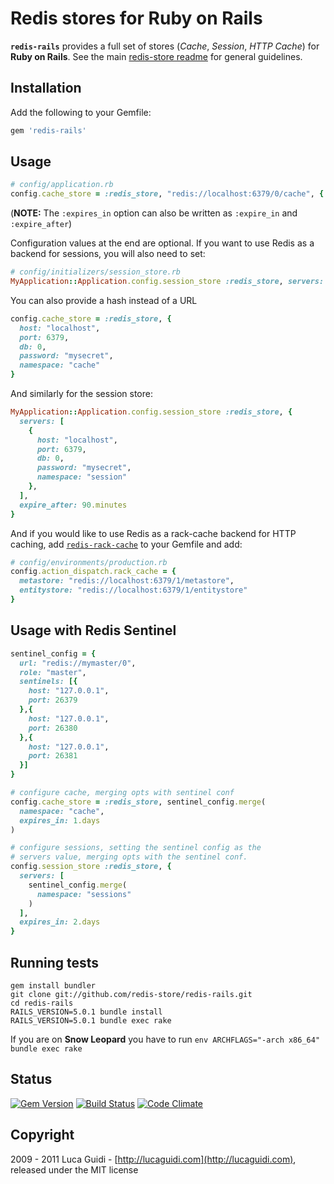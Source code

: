 # Redis stores for Ruby on Rails

__`redis-rails`__ provides a full set of stores (*Cache*, *Session*, *HTTP Cache*) for __Ruby on Rails__. See the main [redis-store readme](https://github.com/redis-store/redis-store) for general guidelines.

## Installation

Add the following to your Gemfile:

```ruby
gem 'redis-rails'
```

## Usage

```ruby
# config/application.rb
config.cache_store = :redis_store, "redis://localhost:6379/0/cache", { expires_in: 90.minutes }
```

(**NOTE:** The `:expires_in` option can also be written as `:expire_in` and `:expire_after`)

Configuration values at the end are optional. If you want to use Redis as a backend for sessions, you will also need to set:

```ruby
# config/initializers/session_store.rb
MyApplication::Application.config.session_store :redis_store, servers: ["redis://localhost:6379/0/session"]
```

You can also provide a hash instead of a URL

```ruby
config.cache_store = :redis_store, {
  host: "localhost",
  port: 6379,
  db: 0,
  password: "mysecret",
  namespace: "cache"
}
```

And similarly for the session store:

```ruby
MyApplication::Application.config.session_store :redis_store, {
  servers: [
    {
      host: "localhost",
      port: 6379,
      db: 0,
      password: "mysecret",
      namespace: "session"
    },
  ],
  expire_after: 90.minutes
}
```

And if you would like to use Redis as a rack-cache backend for HTTP caching, add [`redis-rack-cache`](https://github.com/redis-store/redis-rack-cache) to your Gemfile and add:

```ruby
# config/environments/production.rb
config.action_dispatch.rack_cache = {
  metastore: "redis://localhost:6379/1/metastore",
  entitystore: "redis://localhost:6379/1/entitystore"
}
```

## Usage with Redis Sentinel

```ruby
sentinel_config = {
  url: "redis://mymaster/0",
  role: "master",
  sentinels: [{
    host: "127.0.0.1",
    port: 26379
  },{
    host: "127.0.0.1",
    port: 26380
  },{
    host: "127.0.0.1",
    port: 26381
  }]
}

# configure cache, merging opts with sentinel conf
config.cache_store = :redis_store, sentinel_config.merge(
  namespace: "cache",
  expires_in: 1.days
)

# configure sessions, setting the sentinel config as the
# servers value, merging opts with the sentinel conf.
config.session_store :redis_store, {
  servers: [
    sentinel_config.merge(
      namespace: "sessions"
    )
  ],
  expires_in: 2.days
}
```

## Running tests

```shell
gem install bundler
git clone git://github.com/redis-store/redis-rails.git
cd redis-rails
RAILS_VERSION=5.0.1 bundle install
RAILS_VERSION=5.0.1 bundle exec rake
```

If you are on **Snow Leopard** you have to run `env ARCHFLAGS="-arch x86_64" bundle exec rake`

## Status

[![Gem Version](https://badge.fury.io/rb/redis-rails.svg)](http://badge.fury.io/rb/redis-rails)
[![Build Status](https://secure.travis-ci.org/redis-store/redis-rails.svg?branch=master)](http://travis-ci.org/redis-store/redis-rails?branch=master)
[![Code Climate](https://codeclimate.com/github/redis-store/redis-rails.svg)](https://codeclimate.com/github/redis-store/redis-rails)

## Copyright

2009 - 2011 Luca Guidi - [http://lucaguidi.com](http://lucaguidi.com), released under the MIT license

